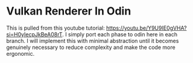 # Vulkan Renderer In Odin

This is pulled from this youtube tutorial: https://youtu.be/Y9U9IE0gVHA?si=H0yIecpJkBeA08rT. I simply port each phase to odin here in each branch. I will implement this with minimal abstraction until it becomes genuinely necessary to reduce complexity and make the code more ergonomic.

